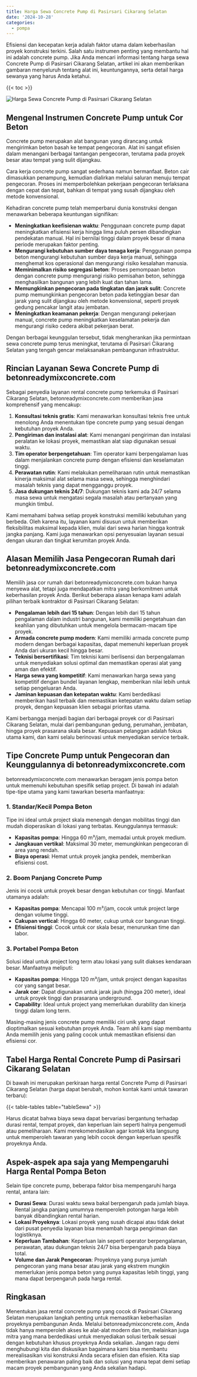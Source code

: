 ```yaml
---
title: Harga Sewa Concrete Pump di Pasirsari Cikarang Selatan
date: '2024-10-28'
categories:
  - pompa
---
```


Efisiensi dan kecepatan kerja adalah faktor utama dalam keberhasilan proyek konstruksi terkini. Salah satu instrumen penting yang membantu hal ini adalah concrete pump. Jika Anda mencari informasi tentang harga sewa Concrete Pump di Pasirsari Cikarang Selatan, artikel ini akan memberikan gambaran menyeluruh tentang alat ini, keuntungannya, serta detail harga sewanya yang harus Anda ketahui.

{{< toc >}}

![Harga Sewa Concrete Pump di Pasirsari Cikarang Selatan](https://betoncor8.github.io/pump/concrete-pump%20(6).png)

## Mengenal Instrumen Concrete Pump untuk Cor Beton

Concrete pump merupakan alat bangunan yang dirancang untuk mengirimkan beton basah ke tempat pengecoran. Alat ini sangat efisien dalam menangani berbagai tantangan pengecoran, terutama pada proyek besar atau tempat yang sulit dijangkau.

Cara kerja concrete pump sangat sederhana namun bermanfaat. Beton cair dimasukkan penampung, kemudian dialirkan melalui saluran menuju tempat pengecoran. Proses ini memperbolehkan pekerjaan pengecoran terlaksana dengan cepat dan tepat, bahkan di tempat yang susah dijangkau oleh metode konvensional.

Kehadiran concrete pump telah memperbarui dunia konstruksi dengan menawarkan beberapa keuntungan signifikan:

- **Meningkatkan keefisienan waktu**: Penggunaan concrete pump dapat meningkatkan efisiensi kerja hingga lima puluh persen dibandingkan pendekatan manual. Hal ini bernilai tinggi dalam proyek besar di mana periode merupakan faktor penting.
- **Mengurangi kebutuhan sumber daya tenaga kerja**: Penggunaan pompa beton mengurangi kebutuhan sumber daya kerja manual, sehingga menghemat kos operasional dan mengurangi risiko kesalahan manusia.
- **Meminimalkan risiko segregasi beton**: Proses pemompaan beton dengan concrete pump mengurangi risiko pemisahan beton, sehingga menghasilkan bangunan yang lebih kuat dan tahan lama.
- **Memungkinkan pengecoran pada tingkatan dan jarak sulit**: Concrete pump memungkinkan pengecoran beton pada ketinggian besar dan jarak yang sulit dijangkau oleh metode konvensional, seperti proyek gedung pencakar langit atau jembatan.
- **Meningkatkan keamanan pekerja**: Dengan mengurangi pekerjaan manual, concrete pump meningkatkan keselamatan pekerja dan mengurangi risiko cedera akibat pekerjaan berat.

Dengan berbagai keunggulan tersebut, tidak mengherankan jika permintaan sewa concrete pump terus meningkat, terutama di Pasirsari Cikarang Selatan yang tengah gencar melaksanakan pembangunan infrastruktur.

## Rincian Layanan Sewa Concrete Pump di betonreadymixconcrete.com

Sebagai penyedia layanan rental concrete pump terkemuka di Pasirsari Cikarang Selatan, betonreadymixconcrete.com memberikan jasa komprehensif yang mencakup:

1. **Konsultasi teknis gratis**: Kami menawarkan konsultasi teknis free untuk menolong Anda menentukan tipe concrete pump yang sesuai dengan kebutuhan proyek Anda.
2. **Pengiriman dan instalasi alat**: Kami menangani pengiriman dan instalasi peralatan ke lokasi proyek, memastikan alat siap digunakan sesuai waktu.
3. **Tim operator berpengetahuan**: Tim operator kami berpengalaman luas dalam menjalankan concrete pump dengan efisiensi dan keselamatan tinggi.
4. **Perawatan rutin**: Kami melakukan pemeliharaan rutin untuk memastikan kinerja maksimal alat selama masa sewa, sehingga menghindari masalah teknis yang dapat mengganggu proyek.
5. **Jasa dukungan teknis 24/7**: Dukungan teknis kami ada 24/7 selama masa sewa untuk mengatasi segala masalah atau pertanyaan yang mungkin timbul.

Kami memahami bahwa setiap proyek konstruksi memiliki kebutuhan yang berbeda. Oleh karena itu, layanan kami disusun untuk memberikan fleksibilitas maksimal kepada klien, mulai dari sewa harian hingga kontrak jangka panjang. Kami juga menawarkan opsi penyesuaian layanan sesuai dengan ukuran dan tingkat kerumitan proyek Anda.

## Alasan Memilih Jasa Pengecoran Rumah dari betonreadymixconcrete.com

Memilih jasa cor rumah dari betonreadymixconcrete.com bukan hanya menyewa alat, tetapi juga mendapatkan mitra yang berkomitmen untuk keberhasilan proyek Anda. Berikut beberapa alasan kenapa kami adalah pilihan terbaik kontraktor di Pasirsari Cikarang Selatan:

- **Pengalaman lebih dari 15 tahun**: Dengan lebih dari 15 tahun pengalaman dalam industri bangunan, kami memiliki pengetahuan dan keahlian yang dibutuhkan untuk mengelola bermacam-macam tipe proyek.
- **Armada concrete pump modern**: Kami memiliki armada concrete pump modern dengan berbagai kapasitas, dapat memenuhi keperluan proyek Anda dari ukuran kecil hingga besar.
- **Teknisi bersertifikasi**: Tim teknisi kami berlisensi dan berpengalaman untuk menyediakan solusi optimal dan memastikan operasi alat yang aman dan efektif.
- **Harga sewa yang kompetitif**: Kami menawarkan harga sewa yang kompetitif dengan bundel layanan lengkap, memberikan nilai lebih untuk setiap pengeluaran Anda.
- **Jaminan kepuasan dan ketepatan waktu**: Kami berdedikasi memberikan hasil terbaik dan memastikan ketepatan waktu dalam setiap proyek, dengan kepuasan klien sebagai prioritas utama.

Kami berbangga menjadi bagian dari berbagai proyek cor di Pasirsari Cikarang Selatan, mulai dari pembangunan gedung, perumahan, jembatan, hingga proyek prasarana skala besar. Kepuasan pelanggan adalah fokus utama kami, dan kami selalu berinovasi untuk menyediakan service terbaik.

## Tipe Concrete Pump untuk Pengecoran dan Keunggulannya di betonreadymixconcrete.com

betonreadymixconcrete.com menawarkan beragam jenis pompa beton untuk memenuhi kebutuhan spesifik setiap project. Di bawah ini adalah tipe-tipe utama yang kami tawarkan beserta manfaatnya:

### 1\. Standar/Kecil Pompa Beton

Tipe ini ideal untuk project skala menengah dengan mobilitas tinggi dan mudah dioperasikan di lokasi yang terbatas. Keunggulannya termasuk:

- **Kapasitas pompa**: Hingga 60 m³/jam, memadai untuk proyek medium.
- **Jangkauan vertikal**: Maksimal 30 meter, memungkinkan pengecoran di area yang rendah.
- **Biaya operasi**: Hemat untuk proyek jangka pendek, memberikan efisiensi cost.

### 2\. Boom Panjang Concrete Pump

Jenis ini cocok untuk proyek besar dengan kebutuhan cor tinggi. Manfaat utamanya adalah:

- **Kapasitas pompa**: Mencapai 100 m³/jam, cocok untuk project large dengan volume tinggi.
- **Cakupan vertical**: Hingga 60 meter, cukup untuk cor bangunan tinggi.
- **Efisiensi tinggi**: Cocok untuk cor skala besar, menurunkan time dan labor.

### 3\. Portabel Pompa Beton

Solusi ideal untuk project long term atau lokasi yang sulit diakses kendaraan besar. Manfaatnya meliputi:

- **Kapasitas pompa**: Hingga 120 m³/jam, untuk project dengan kapasitas cor yang sangat besar.
- **Jarak cor**: Dapat digunakan untuk jarak jauh (hingga 200 meter), ideal untuk proyek tinggi dan prasarana underground.
- **Capability**: Ideal untuk project yang memerlukan durability dan kinerja tinggi dalam long term.

Masing-masing jenis concrete pump memiliki ciri unik yang dapat dioptimalkan sesuai kebutuhan proyek Anda. Team ahli kami siap membantu Anda memilih jenis yang paling cocok untuk memastikan efisiensi dan efisiensi cor.

## Tabel Harga Rental Concrete Pump di Pasirsari Cikarang Selatan

Di bawah ini merupakan perkiraan harga rental Concrete Pump di Pasirsari Cikarang Selatan (harga dapat berubah, mohon kontak kami untuk tawaran terbaru):

{{< table-tables table="tableSewa" >}}

Harus dicatat bahwa biaya sewa dapat bervariasi bergantung terhadap durasi rental, tempat proyek, dan keperluan lain seperti halnya pengemudi atau pemeliharaan. Kami merekomendasikan agar kontak kita langsung untuk memperoleh tawaran yang lebih cocok dengan keperluan spesifik proyeknya Anda.

## Aspek-aspek apa saja yang Mempengaruhi Harga Rental Pompa Beton

Selain tipe concrete pump, beberapa faktor bisa mempengaruhi harga rental, antara lain:

- **Durasi Sewa**: Durasi waktu sewa bakal berpengaruh pada jumlah biaya. Rental jangka panjang umumnya memperoleh potongan harga lebih banyak dibandingkan rental harian.
- **Lokasi Proyeknya**: Lokasi proyek yang susah dicapai atau tidak dekat dari pusat penyedia layanan bisa menambah harga pengiriman dan logistiknya.
- **Keperluan Tambahan**: Keperluan lain seperti operator berpengalaman, perawatan, atau dukungan teknis 24/7 bisa berpengaruh pada biaya total.
- **Volume dan Jarak Pengecoran**: Proyeknya yang punya jumlah pengecoran yang mana besar atau jarak yang ekstrem mungkin memerlukan jenis pompa beton yang punya kapasitas lebih tinggi, yang mana dapat berpengaruh pada harga rental.

## Ringkasan

Menentukan jasa rental concrete pump yang cocok di Pasirsari Cikarang Selatan merupakan langkah penting untuk memastikan keberhasilan proyeknya pembangunan Anda. Melalui betonreadymixconcrete.com, Anda tidak hanya memperoleh akses ke alat-alat modern dan tim, melainkan juga mitra yang mana berdedikasi untuk menyediakan solusi terbaik sesuai dengan kebutuhan khusus proyeknya Anda sekalian. Jangan ragu demi menghubungi kita dan diskusikan bagaimana kami bisa membantu merealisasikan visi konstruksi Anda secara efisien dan efisien. Kita siap memberikan penawaran paling baik dan solusi yang mana tepat demi setiap macam proyek pembangunan yang Anda sekalian hadapi.

